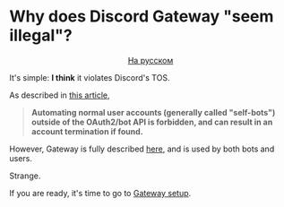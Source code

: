 # Why does Discord Gateway "seem illegal"?

<div align='center'>

[На русском](../ru/why%20the%20gateway%20seems%20illegal.md)

</div>

It's simple: **I think** it violates Discord's TOS.

As described in [this article](https://support.discord.com/hc/en-us/articles/115002192352-Automated-user-accounts-self-bots-),
> **Automating normal user accounts (generally called "self-bots") outside of the OAuth2/bot API is forbidden, and can result in an account termination if found.**
 
However, Gateway is fully described [here](https://discord.com/developers/docs/topics/gateway), and is used by both bots and users.

Strange.

If you are ready, it's time to go to [Gateway setup](./gateway/configure.md).